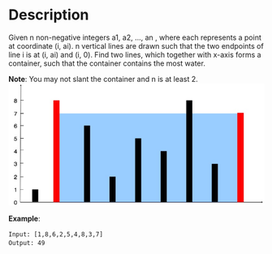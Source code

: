 # Description

Given n non-negative integers a1, a2, ..., an , where each represents a point at coordinate (i, ai). n vertical lines are drawn such that the two endpoints of line i is at (i, ai) and (i, 0). Find two lines, which together with x-axis forms a container, such that the container contains the most water.

**Note**: You may not slant the container and n is at least 2.
![container-with-most-water](container-with-most-water.jpg)

**Example**:

``` txt
Input: [1,8,6,2,5,4,8,3,7]
Output: 49
```
